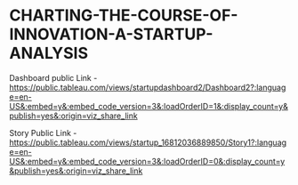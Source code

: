 # CHARTING-THE-COURSE-OF-INNOVATION-A-STARTUP-ANALYSIS


Dashboard public Link - https://public.tableau.com/views/startupdashboard2/Dashboard2?:language=en-US&:embed=y&:embed_code_version=3&:loadOrderID=1&:display_count=y&publish=yes&:origin=viz_share_link

Story Public Link - https://public.tableau.com/views/startup_16812036889850/Story1?:language=en-US&:embed=y&:embed_code_version=3&:loadOrderID=0&:display_count=y&publish=yes&:origin=viz_share_link 
